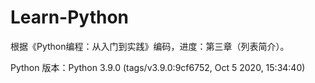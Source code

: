 # Learn-Python

根据《Python编程：从入门到实践》编码，进度：第三章（列表简介）。

Python 版本：Python 3.9.0 (tags/v3.9.0:9cf6752, Oct 5 2020, 15:34:40)



